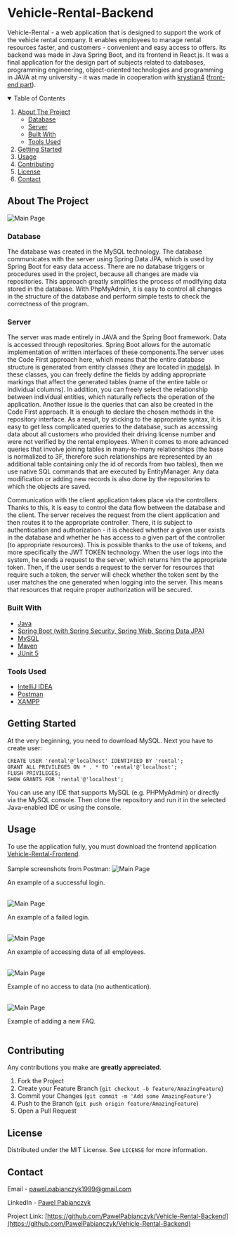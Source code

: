 # Vehicle-Rental-Backend
Vehicle-Rental - a web application that is designed to support the work of the vehicle rental company. It enables employees to manage rental resources faster, and customers - convenient and easy access to offers. Its backend was made in Java Spring Boot, and its frontend in React.js. It was a final application for the design part of subjects related to databases, programming engineering, object-oriented technologies and programming in JAVA at my university - it was made in cooperation with [krystian4](https://github.com/krystian4) ([front-end part](https://github.com/krystian4/Vehicle-Rental-Frontend)).

<details open="open">
  <summary>Table of Contents</summary>
  <ol>
    <li>
      <a href="#about-the-project">About The Project</a>
      <ul>
        <li><a href="#database">Database</a></li>
        <li><a href="#server">Server</a></li>
        <li><a href="#built-with">Built With</a></li>
        <li><a href="#tools-used">Tools Used</a></li>
      </ul>
    </li>
    <li>
      <a href="#getting-started">Getting Started</a>
    </li>
    <li><a href="#usage">Usage</a></li>
    <li><a href="#contributing">Contributing</a></li>
    <li><a href="#license">License</a></li>
    <li><a href="#contact">Contact</a></li>
  </ol>
</details>

## About The Project

![Main Page](/images/main.png)

### Database
The database was created in the MySQL technology. The database communicates with the server using Spring Data JPA, which is used by Spring Boot for easy data access. There are no database triggers or procedures used in the project, because all changes are made via repositories. This approach greatly simplifies the process of modifying data stored in the database. With PhpMyAdmin, it is easy to control all changes in the structure of the database and perform simple tests to check the correctness of the program.

### Server
The server was made entirely in JAVA and the Spring Boot framework. Data is accessed through repositories. Spring Boot allows for the automatic implementation of written interfaces of these components.The server uses the Code First approach here, which means that the entire database structure is generated from entity classes (they are located in [models](https://github.com/PawelPabianczyk/Vehicle-Rental-Backend/tree/main/src/main/java/pl/vehiclerental/restapi/models)). In these classes, you can freely define the fields by adding appropriate markings that affect the generated tables (name of the entire table or individual columns). In addition, you can freely select the relationship between individual entities, which naturally reflects the operation of the application.
Another issue is the queries that can also be created in the Code First approach. It is enough to declare the chosen methods in the repository interface. As a result, by sticking to the appropriate syntax, it is easy to get less complicated queries to the database, such as accessing data about all customers who provided their driving license number and were not verified by the rental employees. When it comes to more advanced queries that involve joining tables in many-to-many relationships (the base is normalized to 3F, therefore such relationships are represented by an additional table containing only the id of records from two tables), then we use native SQL commands that are executed by EntityManager. Any data modification or adding new records is also done by the repositories to which the objects are saved.<br/>

Communication with the client application takes place via the controllers. Thanks to this, it is easy to control the data flow between the database and the client. The server receives the request from the client application and then routes it to the appropriate controller. There, it is subject to authentication and authorization - it is checked whether a given user exists in the database and whether he has access to a given part of the controller (to appropriate resources). This is possible thanks to the use of tokens, and more specifically the JWT TOKEN technology. When the user logs into the system, he sends a request to the server, which returns him the appropriate token. Then, if the user sends a request to the server for resources that require such a token, the server will check whether the token sent by the user matches the one generated when logging into the server. This means that resources that require proper authorization will be secured.

### Built With
* [Java](https://www.java.com/pl/)
* [Spring Boot (with Spring Security, Spring Web, Spring Data JPA)](https://spring.io/projects/spring-boot)
* [MySQL](https://www.mysql.com/)
* [Maven](https://maven.apache.org/)
* [JUnit 5](https://junit.org/junit5/)


### Tools Used
* [IntelliJ IDEA](https://www.jetbrains.com/idea/)
* [Postman](https://www.postman.com/)
* [XAMPP](https://www.apachefriends.org/pl/index.html)

## Getting Started
At the very beginning, you need to download MySQL. Next you have to create user:
```
CREATE USER 'rental'@'localhost' IDENTIFIED BY 'rental';
GRANT ALL PRIVILEGES ON * . * TO 'rental'@'localhost';
FLUSH PRIVILEGES;
SHOW GRANTS FOR 'rental'@'localhost';

```
You can use any IDE that supports MySQL (e.g. PHPMyAdmin) or directly via the MySQL console. Then clone the repository and run it in the selected Java-enabled IDE or using the console.

## Usage
To use the application fully, you must download the frontend application [Vehicle-Rental-Frontend](https://github.com/krystian4/Vehicle-Rental-Frontend).<br/><br/>
Sample screenshots from Postman:
![Main Page](/images/01.png)

An example of a successful login.<br/><br/>

![Main Page](/images/02.png)

An example of a failed login.<br/><br/>

![Main Page](/images/03.png)

An example of accessing data of all employees.<br/><br/>

![Main Page](/images/04.png)

Example of no access to data (no authentication).<br/><br/>

![Main Page](/images/05.png)

Example of adding a new FAQ.<br/><br/>

## Contributing

Any contributions you make are **greatly appreciated**.

1. Fork the Project
2. Create your Feature Branch (`git checkout -b feature/AmazingFeature`)
3. Commit your Changes (`git commit -m 'Add some AmazingFeature'`)
4. Push to the Branch (`git push origin feature/AmazingFeature`)
5. Open a Pull Request

## License

Distributed under the MIT License. See `LICENSE` for more information.

## Contact

Email - pawel.pabianczyk1999@gmail.com

LinkedIn - [Pawel Pabianczyk](https://www.linkedin.com/in/pawe%C5%82-pabia%C5%84czyk-a32693171/)

Project Link: [https://github.com/PawelPabianczyk/Vehicle-Rental-Backend](https://github.com/PawelPabianczyk/Vehicle-Rental-Backend)
